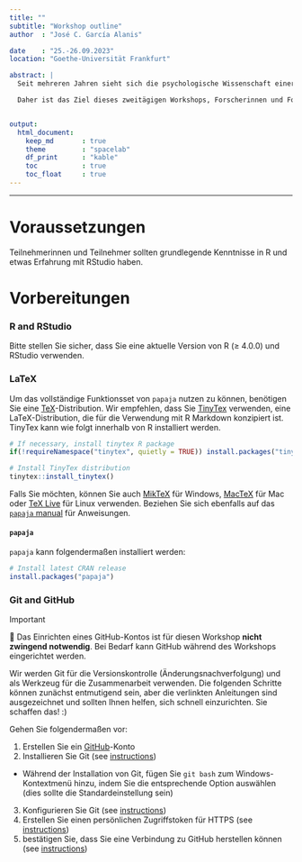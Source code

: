 ```yaml
---
title: ""
subtitle: "Workshop outline"
author  : "José C. García Alanis"

date    : "25.-26.09.2023"
location: "Goethe-Universität Frankfurt"

abstract: |
  Seit mehreren Jahren sieht sich die psychologische Wissenschaft einer Vertrauenskrise gegenüber, die durch Bedenken bezüglich niedriger Erfolgsraten bei der Replikation empirischer Ergebnisse befeuert wird. Verschiedene Lösungen wurden vorgeschlagen, um dieses Problem anzugehen. Ein Schlüsselfaktor bei diesen Bemühungen ist die Steigerung der Transparenz und der computergestützten Reproduzierbarkeit psychologischer Forschung. Obwohl transparente und computergestützt reproduzierbare Forschung nicht zwangsläufig besser replizierbar ist, erleichtert sie Replikationsversuche und trägt dazu bei, Vertrauen in empirische Ergebnisse zu schaffen. Das sich entwickelnde Open-Science-Ökosystem bietet eine Vielzahl von Werkzeugen und Diensten, die zur Implementierung reproduzierbarer Forschungspraktiken genutzt werden können. Die Navigation im wachsenden Raum der Werkzeuge und Praktiken kann jedoch eine entmutigende Aufgabe sein.

  Daher ist das Ziel dieses zweitägigen Workshops, Forscherinnen und Forschern die wesentlichen Komponenten maßgeschneiderter, reproduzierbarer Forschungsabläufe sowie die Werkzeuge für deren Umsetzung vorzustellen. Durch die Kombination von Vorträgen mit praktischen Hands-On-Sitzungen wird der Workshop den Schwerpunkt auf Datenanalyse, Ergebnisberichterstattung und Datenaustausch legen. Im Hinblick auf den Werkzeugstapel wird der Workshop die Versionskontrolle mit Git und das Erstellen von Berichten mit R Markdown als Schlüsselkomponenten eines reproduzierbaren Forschungsablaufs abdecken.


output:
  html_document:
    keep_md       : true
    theme         : "spacelab"
    df_print      : "kable"
    toc           : true
    toc_float     : true
---
```


---

# Voraussetzungen

Teilnehmerinnen und Teilnehmer sollten grundlegende Kenntnisse in R und etwas Erfahrung mit RStudio haben.


# Vorbereitungen

### R and RStudio

Bitte stellen Sie sicher, dass Sie eine aktuelle Version von R (≥ 4.0.0) und RStudio verwenden.

### LaTeX

Um das vollständige Funktionsset von `papaja` nutzen zu können, benötigen Sie eine [TeX](http://de.wikipedia.org/wiki/TeX)-Distribution.
Wir empfehlen, dass Sie [TinyTex](https://yihui.name/tinytex/) verwenden, eine LaTeX-Distribution, die für die Verwendung mit R Markdown konzipiert ist.
TinyTex kann wie folgt innerhalb von R installiert werden.


```r
# If necessary, install tinytex R package
if(!requireNamespace("tinytex", quietly = TRUE)) install.packages("tinytex")

# Install TinyTex distribution
tinytex::install_tinytex()
```

Falls Sie möchten, können Sie auch [MikTeX](http://miktex.org/) für Windows, [MacTeX](https://tug.org/mactex/) für Mac oder [TeX Live](http://www.tug.org/texlive/) für Linux verwenden.
Beziehen Sie sich ebenfalls auf das [`papaja` manual](https://crsh.github.io/papaja_man/introduction.html#getting-started) für Anweisungen.


#### `papaja`

`papaja` kann folgendermaßen installiert werden:


```r
# Install latest CRAN release
install.packages("papaja")
```

### Git and GitHub

> [!IMPORTANT]
> 🚧
> Das Einrichten eines GitHub-Kontos ist für diesen Workshop **nicht zwingend notwendig**. Bei Bedarf kann GitHub während des Workshops eingerichtet werden.



Wir werden Git für die Versionskontrolle (Änderungsnachverfolgung) und als Werkzeug für die Zusammenarbeit verwenden. Die folgenden Schritte können zunächst entmutigend sein, aber die verlinkten Anleitungen sind ausgezeichnet und sollten Ihnen helfen, sich schnell einzurichten. Sie schaffen das! :)

Gehen Sie folgendermaßen vor:

1. Erstellen Sie ein [GitHub](https://github.com)-Konto
2. Installieren Sie Git (see [instructions](https://happygitwithr.com/install-git.html))
 - Während der Installation von Git, fügen Sie `git bash` zum Windows-Kontextmenü hinzu, indem Sie die entsprechende Option auswählen (dies sollte die Standardeinstellung sein)
3. Konfigurieren Sie Git (see [ instructions](https://happygitwithr.com/hello-git.html))
4. Erstellen Sie einen persönlichen Zugriffstoken für HTTPS (see [instructions](https://happygitwithr.com/https-pat.html))
5. bestätigen Sie, dass Sie eine Verbindung zu GitHub herstellen können (see [instructions](https://happygitwithr.com/push-pull-github.html))

